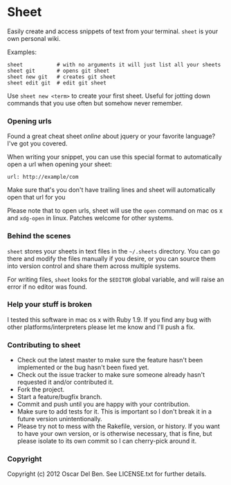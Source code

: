 # Sheet

Easily create and access snippets of text from your terminal. `sheet` is
your own personal wiki.

Examples:
```
sheet           # with no arguments it will just list all your sheets
sheet git       # opens git sheet
sheet new git   # creates git sheet
sheet edit git  # edit git sheet
```

Use `sheet new <term>` to create your first sheet. Useful for jotting
down commands that you use often but somehow never remember.

### Opening urls

Found a great cheat sheet *online* about jquery or your favorite
language? I've got you covered.

When writing your snippet, you can use this special format to
automatically open a url when opening your sheet:

```
url: http://example/com
```

Make sure that's you don't have trailing lines and sheet will
automatically open that url for you

Please note that to open urls, sheet will use the `open` command on mac
os x and `xdg-open` in linux. Patches welcome for other systems.

### Behind the scenes

`sheet` stores your sheets in text files in the
`~/.sheets` directory. You can go there and modify the files manually if you desire,
or you can source them into version control and share them across
multiple systems.

For writing files, `sheet` looks for the `$EDITOR` global variable, and
will raise an error if no editor was found.

### Help your stuff is broken

I tested this software in mac os x with Ruby 1.9. If you find any bug
with other platforms/interpreters please let me know and I'll push a
fix.

### Contributing to sheet

* Check out the latest master to make sure the feature hasn't been implemented or the bug hasn't been fixed yet.
* Check out the issue tracker to make sure someone already hasn't requested it and/or contributed it.
* Fork the project.
* Start a feature/bugfix branch.
* Commit and push until you are happy with your contribution.
* Make sure to add tests for it. This is important so I don't break it in a future version unintentionally.
* Please try not to mess with the Rakefile, version, or history. If you want to have your own version, or is otherwise necessary, that is fine, but please isolate to its own commit so I can cherry-pick around it.

### Copyright

Copyright (c) 2012 Oscar Del Ben. See LICENSE.txt for
further details.

